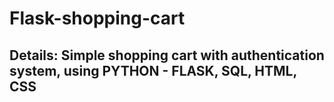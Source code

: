 # Flask-shopping-cart

## Details: Simple shopping cart with authentication system, using PYTHON - FLASK, SQL, HTML, CSS
